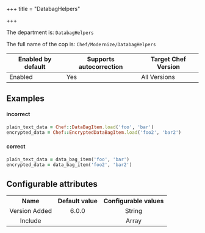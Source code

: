 +++
title = "DatabagHelpers"

+++

<!-- This content is automatically generated. See https://github.com/chef/chef-web-docs/blob/main/generated/README.md -->

The department is: `DatabagHelpers`

The full name of the cop is: `Chef/Modernize/DatabagHelpers`

| Enabled by default | Supports autocorrection | Target Chef Version |
| --- | --- | --- |
| Enabled | Yes | All Versions |

## Examples


#### incorrect

```ruby
plain_text_data = Chef::DataBagItem.load('foo', 'bar')
encrypted_data = Chef::EncryptedDataBagItem.load('foo2', 'bar2')
```

#### correct

```ruby
plain_text_data = data_bag_item('foo', 'bar')
encrypted_data = data_bag_item('foo2', 'bar2')
```

## Configurable attributes

<table>
<tbody><tr>
<th>Name</th>
<th>Default value</th>
<th>Configurable values</th>
</tr>
<tr>
<td style="text-align:center">Version Added</td>
<td style="text-align:center">6.0.0</td>
<td style="text-align:center">String</td>
</tr>
<tr><td style="text-align:center">Include</td>
<td style="text-align:center"><ul>
</ul>
</td>
<td style="text-align:center">Array</td>
</tr></tbody></table>
